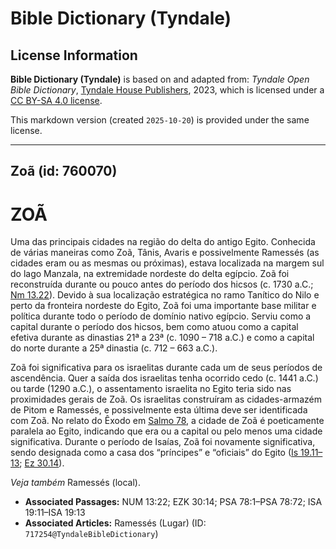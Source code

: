 # Bible Dictionary (Tyndale)

## License Information

**Bible Dictionary (Tyndale)** is based on and adapted from: _Tyndale Open Bible Dictionary_, [Tyndale House Publishers](https://tyndaleopenresources.com/), 2023, which is licensed under a [CC BY-SA 4.0 license](https://creativecommons.org/licenses/by-sa/4.0/legalcode.en).

This markdown version (created `2025-10-20`) is provided under the same license.



--------------------------------

## Zoã (id: 760070)

ZOÃ
===

Uma das principais cidades na região do delta do antigo Egito. Conhecida de várias maneiras como Zoã, Tânis, Avaris e possivelmente Ramessés (as cidades eram ou as mesmas ou próximas), estava localizada na margem sul do lago Manzala, na extremidade nordeste do delta egípcio. Zoã foi reconstruída durante ou pouco antes do período dos hicsos (c. 1730 a.C.; [Nm 13\.22](https://ref.ly/Num13:22)). Devido à sua localização estratégica no ramo Tanítico do Nilo e perto da fronteira nordeste do Egito, Zoã foi uma importante base militar e política durante todo o período de domínio nativo egípcio. Serviu como a capital durante o período dos hicsos, bem como atuou como a capital efetiva durante as dinastias 21ª a 23ª (c. 1090 – 718 a.C.) e como a capital do norte durante a 25ª dinastia (c. 712 – 663 a.C.).

Zoã foi significativa para os israelitas durante cada um de seus períodos de ascendência. Quer a saída dos israelitas tenha ocorrido cedo (c. 1441 a.C.) ou tarde (1290 a.C.), o assentamento israelita no Egito teria sido nas proximidades gerais de Zoã. Os israelitas construíram as cidades\-armazém de Pitom e Ramessés, e possivelmente esta última deve ser identificada com Zoã. No relato do Êxodo em [Salmo 78](https://ref.ly/Ps78:1-Ps78:72), a cidade de Zoã é poeticamente paralela ao Egito, indicando que era ou a capital ou pelo menos uma cidade significativa. Durante o período de Isaías, Zoã foi novamente significativa, sendo designada como a casa dos “príncipes” e “oficiais” do Egito ([Is 19\.11–13](https://ref.ly/Isa19:11-Isa19:13); [Ez 30\.14](https://ref.ly/Ezek30:14)).

*Veja também* Ramessés (local).

* **Associated Passages:** NUM 13:22; EZK 30:14; PSA 78:1–PSA 78:72; ISA 19:11–ISA 19:13
* **Associated Articles:** Ramessés (Lugar) (ID: `717254@TyndaleBibleDictionary`)

